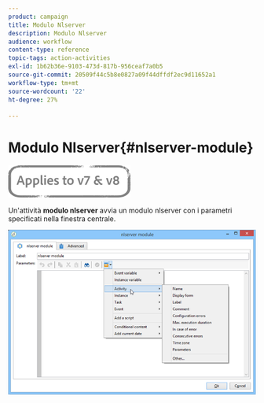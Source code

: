 ```yaml
---
product: campaign
title: Modulo Nlserver
description: Modulo Nlserver
audience: workflow
content-type: reference
topic-tags: action-activities
exl-id: 1b62b36e-9103-473d-817b-956ceaf7a0b5
source-git-commit: 20509f44c5b8e0827a09f44dffdf2ec9d11652a1
workflow-type: tm+mt
source-wordcount: '22'
ht-degree: 27%

---
```


# Modulo Nlserver{#nlserver-module}

![](../../assets/common.svg)

Un&#39;attività **modulo nlserver** avvia un modulo nlserver con i parametri specificati nella finestra centrale.

![](assets/nlserver_module_edit.png)
